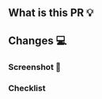  <!-- 해당 PR Template는 뱅크샐러드 PR 형식을 따온 형식입니다 -->
 <!--
 PR 에는 어떤 내용이 들어가면 좋을까?
 - 무슨 이유로 코드를 변경 혹은 추가 했는지
 - 어떤 위험 혹은 장애가 발견되었는지
 - 어떤 부분에서 리뷰어가 집중해주면 좋을지
 - 관련 스크린샷(선택)
 - 테스트 계획 또는 완료 사항(현업에서나 그렇습니다)
 -->
 ## What is this PR 💡
<!-- 
관련 문서 혹은 내용이 있다면 써주세요
ex) 
issue: #n
기타 관련 문서:
-->
 
 ## Changes 💻
 <!--
 무엇을 변경한 코드이며 어떤 내용을 작성했는지 설명해주세요
 -->
 
 ### Screenshot 📸
 
 ### Checklist
 

